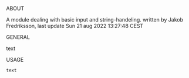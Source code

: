 ABOUT

  A module dealing with basic input and string-handeling.
	written by Jakob Fredriksson, last update Sun 21 aug 2022 13:27:48 CEST

GENERAL

  text
  
USAGE

	text
